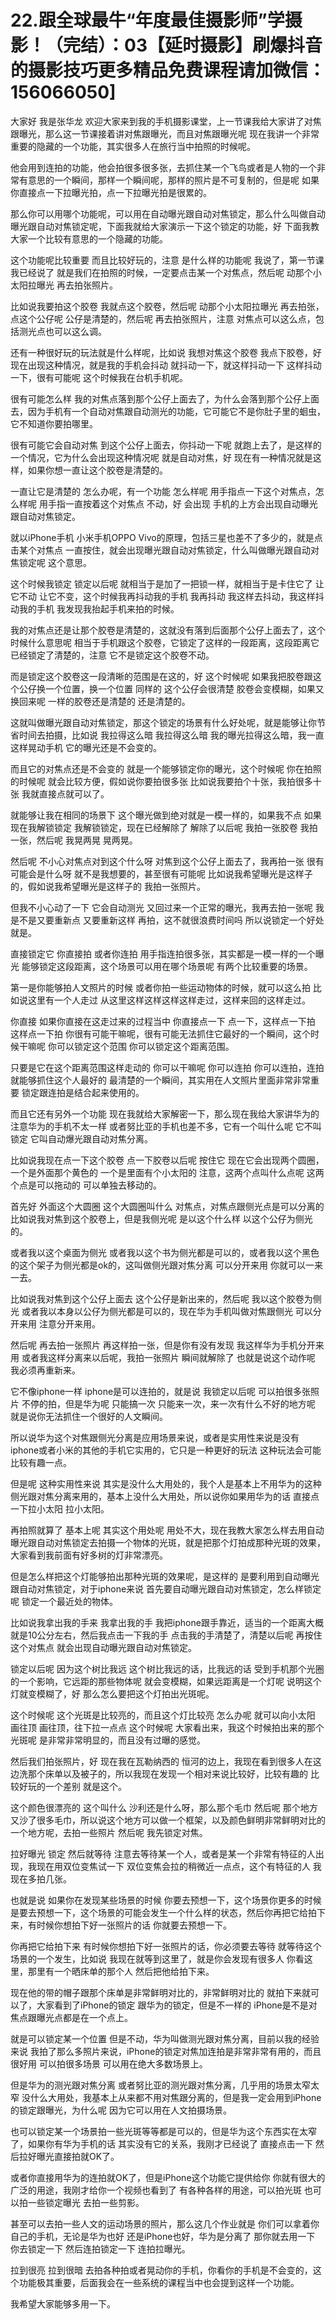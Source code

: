 # 22.跟全球最牛“年度最佳摄影师”学摄影！（完结）：03【延时摄影】刷爆抖音的摄影技巧更多精品免费课程请加微信：156066050]

大家好 我是张华龙 欢迎大家来到我的手机摄影课堂，上一节课我给大家讲了对焦跟曝光，那么这一节课接着讲对焦跟曝光，而且对焦跟曝光呢 现在我讲一个非常重要的隐藏的一个功能，其实很多人在旅行当中拍照的时候呢。

他会用到连拍的功能，他会拍很多很多张，去抓住某一个飞鸟或者是人物的一个非常有意思的一个瞬间，那样一个瞬间呢，那样的照片是不可复制的，但是呢 如果你直接点一下拉曝光拍，点一下拉曝光拍是很累的。

那么你可以用哪个功能呢，可以用在自动曝光跟自动对焦锁定，那么什么叫做自动曝光跟自动对焦锁定呢，下面我就给大家演示一下这个锁定的功能，好 下面我教大家一个比较有意思的一个隐藏的功能。

这个功能呢比较重要 而且比较好玩的，注意 是什么样的功能呢 我说了，第一节课我已经说了 就是我们在拍照的时候，一定要点击某一个对焦点，然后呢 动那个小太阳拉曝光 再去拍张照片。

比如说我要拍这个胶卷 我就点这个胶卷，然后呢 动那个小太阳拉曝光 再去拍张，点这个公仔呢 公仔是清楚的，然后呢 再去拍张照片，注意 对焦点可以这么点，包括测光点也可以这么调。

还有一种很好玩的玩法就是什么样呢，比如说 我想对焦这个胶卷 我点下胶卷，好 现在出现这种情况，就是我的手机会抖动 就抖动一下，就这样抖动一下 这样抖动一下，很有可能呢 这个时候我在台机手机呢。

很有可能怎么样 我的对焦点落到那个公仔上面去了，为什么会落到那个公仔上面去，因为手机有一个自动对焦跟自动测光的功能，它可能它不是你肚子里的蛔虫，它不知道你要拍哪里。

很有可能它会自动对焦 到这个公仔上面去，你抖动一下呢 就跑上去了，是这样的一个情况，它为什么会出现这种情况呢 就是自动对焦，好 现在有一种情况就是这样，如果你想一直让这个胶卷是清楚的。

一直让它是清楚的 怎么办呢，有一个功能 怎么样呢 用手指点一下这个对焦点，怎么样呢 用手指一直按着这个对焦点 不动，好 会出现 手机的上方会出现自动曝光跟自动对焦锁定。

就以iPhone手机 小米手机OPPO Vivo的原理，包括三星也差不了多少的，就是点击某个对焦点 一直按住，就会出现曝光跟自动对焦锁定，什么叫做曝光跟自动对焦锁定呢 这个意思。

这个时候我锁定 锁定以后呢 就相当于是加了一把锁一样，就相当于是卡住它了 让它不动 让它不变，这个时候我再抖动我的手机 我再抖动 我这样去抖动，我这样抖动我的手机 我发现我抬起手机来拍的时候。

我的对焦点还是让那个胶卷是清楚的，这就没有落到后面那个公仔上面去了，这个时候什么意思呢 相当于手机跟这个胶卷，它锁定了这样的一段距离，这段距离它已经锁定了清楚的，注意 它不是锁定这个胶卷不动。

而是锁定这个胶卷这一段清晰的范围是在这的，好 这个时候呢 如果我把胶卷跟这个公仔换一个位置，换一个位置 同样的 这个公仔会很清楚 胶卷会变模糊，如果又换回来呢 一样的胶卷还是清楚的 还是清楚的。

这就叫做曝光跟自动对焦锁定，那这个锁定的场景有什么好处呢，就是能够让你节省时间去拍摄，比如说 我拉得这么暗 我拉得这么暗 我的曝光拉得这么暗，我一直这样晃动手机 它的曝光还是不会变的。

而且它的对焦点还是不会变的 就是一个能够锁定你的曝光，这个时候呢 你在拍照的时候呢 就会比较方便，假如说你要拍很多张 比如说我要拍个十张，我拍很多十张 我就直接点就可以了。

就能够让我在相同的场景下 这个曝光做到绝对就是一模一样的，如果我不点 如果现在我解锁锁定 我解锁锁定，现在已经解除了 解除了以后呢 我拍一张胶卷 我拍一张，然后呢 我晃两晃 晃两晃。

然后呢 不小心对焦点对到这个什么呀 对焦到这个公仔上面去了，我再拍一张 很有可能会是什么呀 就不是我想要的，甚至很有可能呢 比如说我希望曝光是这样子的，假如说我希望曝光是这样子的 我拍一张照片。

但我不小心动了一下 它会自动测光 又回过来一个正常的曝光，我再去拍一张呢 我是不是又要重新点 又要重新这样 再拍，这不就很浪费时间吗 所以说锁定一个好处就是。

直接锁定它 你直接拍 或者你连拍 用手指连拍很多张，其实都是一模一样的一个曝光 能够锁定这段距离，这个场景可以用在哪个场景呢 有两个比较重要的场景。

第一是你能够拍人文照片的时候 或者你拍一些运动物体的时候，就可以这么拍 比如说这里有一个人走过 从这里这样这样这样这样走过，这样来回的这样走过。

你直接 如果你直接在这走过来的过程当中 你直接点一下 点一下，这样点一下拍 这样点一下拍 你很有可能干嘛呢，很有可能无法抓住它最好的一个瞬间，这个时候干嘛呢 你可以锁定这个范围 你可以锁定这个距离范围。

只要是它在这个距离范围这样走动的 你可以干嘛呢 你可以连拍 你可以连拍，连拍就能够抓住这个人最好的 最清楚的一个瞬间，其实用在人文照片里面非常非常重要 锁定跟连拍是结合起来使用的。

而且它还有另外一个功能 现在我就给大家解密一下，那么现在我给大家讲华为的 注意华为的手机不太一样 或者努比亚的手机也差不多，它有一个叫什么呢 它不叫锁定 它叫自动爆光跟自动对焦分离。

比如说我现在点一下这个胶卷 点一下胶卷以后呢 按住它 现在它会出现两个圆圈，一个是外面那个黄色的 一个是里面有个小太阳的 注意，这两个点叫什么点呢 这两个点是可以拖动的 可以单独去移动的。

首先好 外面这个大圆圈 这个大圆圈叫什么 对焦点，对焦点跟侧光点是可以分离的 比如说我对焦到这个胶卷上，但是我侧光呢 是以这个什么样 以这个公仔为侧光的。

或者我以这个桌面为侧光 或者我以这个书为侧光都是可以的，或者我以这个黑色的这个架子为侧光都是ok的，这叫做侧光跟对焦分离 可以分开来用 你就可以一来一去。

比如说我对焦到这个公仔上面去 这个公仔是新出来的，然后呢 我以这个胶卷为侧光 或者我以本身以公仔为侧光都是可以的，现在华为手机叫做对焦跟侧光 可以分开来用 注意分开来用。

然后呢 再去拍一张照片 再这样拍一张，但是你有没有发现 我这样华为手机分开来用 或者我这样分离来以后呢，我拍一张照片 瞬间就解除了 也就是说这个动作呢 我必须再重新来。

它不像iphone一样 iphone是可以连拍的，就是说 我锁定以后呢 可以拍很多张照片 不停的拍，但是华为呢 只能搞一次 只能来一次，来一次有什么不好的地方呢 就是说你无法抓住一个很好的人文瞬间。

所以说华为这个对焦跟侧光分离是应用场景来说，或者是实用性来说是没有iphone或者小米的其他的手机它实用的，它只是一种更好的玩法 这种玩法会可能比较有趣一点。

但是呢 这种实用性来说 其实是没什么大用处的，我个人是基本上不用华为的这种侧光跟对焦分离来用的，基本上没什么大用处，所以说你如果用华为的话 直接点一下拉小太阳 拉小太阳。

再拍照就算了 基本上呢 其实这个用处呢 用处不大，现在我教大家怎么样去用自动曝光跟自动对焦锁定去拍摄一个物体的光斑，就是把那个灯拍成那种光斑的效果，大家看到我前面有好多树的灯非常漂亮。

但是怎么样把这个灯能够拍出那种光斑的效果呢，是这样的 是要利用到自动曝光跟自动对焦锁定，对于iphone来说 首先要自动曝光跟自动对焦锁定，怎么样锁定呢 锁定一个最近处的物体。

比如说我拿出我的手来 我拿出我的手 我把iphone跟手靠近，适当的一个距离大概就是10公分左右，然后我点击一下我的手 点击我的手清楚了，清楚以后呢 再按住这个对焦点 就会出现自动曝光跟自动对焦锁定。

锁定以后呢 因为这个树比我远 这个树比我远的话，比我远的话 受到手机那个光圈的一个影响，它远距的那些物体呢 就会变模糊，如果远距离是一个灯呢 说明这个灯就变模糊了，好 那么怎么要把这个灯拍出光斑呢。

这个时候呢 这个光斑是比较亮的，而且这个灯比较亮 怎么办呢 就可以向小太阳 画往顶 画往顶，往下拉一点点 这个时候呢 大家看出来，我这个时候拍出来的那个光斑呢 是非常非常明显的，而且没有过曝的感觉。

然后我们拍张照片，好 现在我在瓦勒纳西的 恒河的边上，我现在看到很多人在这边洗那个床单以及被子的，所以我现在发现一个相对来说比较好，比较有趣的 比较好玩的一个差别 就是这个。

这个颜色很漂亮的 这个叫什么 沙利还是什么呀，那么那个毛巾 然后呢 那个地方又沙了很多毛巾，所以说这个地方可以做一个框架，以及颜色鲜明非常鲜明对比的一个地方呢，去拍一些照片 然后呢 我先锁定对焦。

拉好曝光 锁定 然后就等待 注意去等待某一个人，或者是某一个非常有特征的人出现，我现在用双位变焦试一下 双位变焦会拉的稍微近一点点，这个有特征的人 我现在多拍几张。

也就是说 如果你在发现某些场景的时候 你要去预想一下，这个场景你更多的时候是要去预想一下，这个场景的可能会发生一个什么样的状态，然后你再把它给拍下来，有时候你想拍下好一张照片的话 你就要去预想一下。

你再把它给拍下来 有时候你想拍下好一张照片的话，你必须要去等待 就等待这个场景的一个发生，比如说 我现在就等到这里了，就是你会发现有很多人 你看这里，那里有一个晒床单的那个人 然后把他给拍下来。

现在他的带的帽子跟那个床单是非常鲜明对比的，非常鲜明对比的 就拍下来就可以了，大家看到了iPhone的锁定 跟华为的锁定，但是不一样的 iPhone是不是对焦点跟曝光点都是在一个点上。

就是可以锁定某一个位置 但是不动，华为叫做测光跟对焦分离，目前以我的经验来说 我拍了那么多照片来说，iPhone的锁定对焦加连拍是非常非常有用的，而且很好用 可以拍很多场景 可以用在绝大多数场景上。

但是华为的测光跟对焦分离 或者努比亚的测光跟对焦分离，几乎用的场景太窄太窄 没什么大用处，我基本上从来都不用对焦跟分离的，但是我一定会用到iPhone的锁定跟曝光，为什么呢 因为它可以用在人文拍摄场景。

也可以锁定某一个场景拍一些光斑等等都是可以的，但是华为这个东西实在太窄了，如果你有华为手机的话 其实没有它的关系，我刚才已经说了 直接点击一下 然后拉好曝光直接拍就OK了。

或者你直接用华为的连拍就OK了，但是iPhone这个功能它提供给你 你就有很大的广泛的用途，我刚才给你一个视频也看到了 有各种各样的用途，可以拍光斑 也可以拍一些锁定曝光 去拍一些剪影。

甚至可以去拍一些人文的运动场景的照片，那么这几个作业就是 你们可以拿着你自己的手机，无论是华为也好 还是iPhone也好，华为是分离了 那你就去用一下 你去锁定一下 然后连拍锁定一下 连拍拉曝光。

拉到很亮 拉到很暗 去拍各种拍或者晃动你的手机，你看你的手机是不会变的，这个功能极其重要，后面我会在一些系统的课程当中也会提到这样一个功能。

我希望大家能够多用一下。